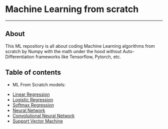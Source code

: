 # Machine Learning from scratch
--------------------
## About
This ML repository is all about coding Machine Learning algorithms from scratch by Numpy with the math under the hood without Auto-Differentiation frameworks like Tensorflow, Pytorch, etc.

## Table of contents
- ML From Scratch models:
* [Linear Regression](https://github.com/giangtranml/ml-from-scratch/blob/master/linear_regression/linear_regression.py)
* [Logistic Regression](https://github.com/giangtranml/ml-from-scratch/blob/master/logistic_regression/logistic_regression.py)
* [Softmax Regression](https://github.com/giangtranml/ml-from-scratch/blob/master/softmax_regression/softmax_regression.py)
* [Neural Network](https://github.com/giangtranml/ml-from-scratch/blob/master/neural_network/neural_network.py)
* [Convolutional Neural Network](https://github.com/giangtranml/ml-from-scratch/blob/master/convolutional_neural_network/convolutional_neural_network.py)
* [Support Vector Machine](https://github.com/giangtranml/ml-from-scratch/blob/master/svm/svm.py)
